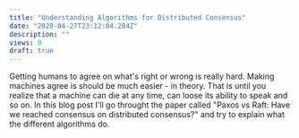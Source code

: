 ```yaml
---
title: "Understanding Algorithms for Distributed Consensus"
date: "2020-04-27T23:12:04.284Z"
description: ""
views: 0
draft: true
---
```


Getting humans to agree on what's right or wrong is really hard. Making machines agree is should be much easier - in theory. That is until you realize that a machine can die at any time, can loose its ability to speak and so on. In this blog post I'll go throught the paper called "Paxos vs Raft: Have we reached consensus on distributed consensus?" and try to explain what the different algorithms do.

<!-- 

Paper 

Abstract
- Consensus is critical 
- Two main algorithms 
    - Paxos
    - Raft
- Raft is simpler 

Introduction 
- State machine replication 
    - Paxos is the defecto algorithm -> hard to understand
- Raft is simpler whilst being as efficient
- Reft 
    - Presentation
        - Pragmatic
    - Simplicity 
        - Simlicity over performance 
    - Underlying algorithm
        - Novel approach to lear election
- Paxos is a family of algorithms 
    - Chubby 
- No difference in understandability

Background 
- 

-->